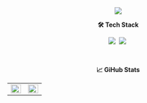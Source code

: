 <div align="center">
  <a href="https://www.figma.com/board/JzXAlG10RDv9FQ88Yi3MrW/%EC%9D%B4%ED%98%9C%EC%9B%90-%EC%9D%B4%EB%A0%A5%EC%84%9C?node-id=92-1095&t=PFR1eE8SBUZE7NGV-1">
    <img src="https://capsule-render.vercel.app/api?type=soft&color=auto&height=100&section=header&text=✋🏻hello&fontSize=50&animation=blinking" />
  </a>
  <br />
  <p align="center"><b>🛠 Tech Stack</b></p>
  <p align="center">
    <img src="https://img.shields.io/badge/React-61DAFB?style=flat-square&logo=React&logoColor=white"/>&nbsp;
    <img src="https://img.shields.io/badge/TypeScript-3178C6?logo=TypeScript&logoColor=FFF&style=flat-square"/>&nbsp;
  </p>
  <br />
  <p align="center"><b>📈 GiHub Stats</b></p>
  <p align="center">
    <table>
      <tr>
        <td align="top" width="50%">
        <img src="https://github-readme-stats.vercel.app/api?username=hwlee-study&count_private=true&show_icons=true&theme=buefy&hide_border=true" align="left" style="width: 100%" />
        </td>
        <td align="top" width="50%">
          <img src="https://github-readme-stats.vercel.app/api/top-langs/?username=hwlee-study&hide=jupyter%20notebook&layout=compact&hide_border=true" align="left" style="width: 100%" />
        </td>
      </tr>
    </table>
  </p>
</div>

